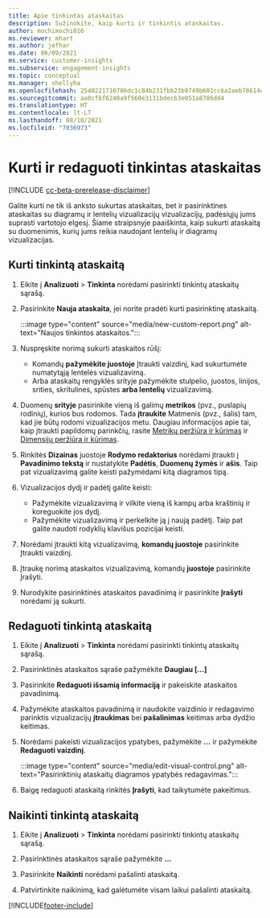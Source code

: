 ```yaml
---
title: Apie tinkintas ataskaitas
description: Sužinokite, kaip kurti ir tinkintis ataskaitas.
author: mochimochi016
ms.reviewer: mhart
ms.author: jefhar
ms.date: 06/09/2021
ms.service: customer-insights
ms.subservice: engagement-insights
ms.topic: conceptual
ms.manager: shellyha
ms.openlocfilehash: 2540221710786dc1c84b231fbb23b9749b601cc6a2aeb78614e16002302a80a9
ms.sourcegitcommit: aa0cfbf6240a9f560e3131bdec63e051a8786dd4
ms.translationtype: HT
ms.contentlocale: lt-LT
ms.lasthandoff: 08/10/2021
ms.locfileid: "7036973"
---
```

# <a name="create-and-edit-custom-reports"></a>Kurti ir redaguoti tinkintas ataskaitas

[!INCLUDE [cc-beta-prerelease-disclaimer](includes/cc-beta-prerelease-disclaimer.md)]

Galite kurti ne tik iš anksto sukurtas ataskaitas, bet ir pasirinktines ataskaitas su diagramų ir lentelių vizualizacijų vizualizacijų, padėsiųjų jums suprasti vartotojo elgesį. Šiame straipsnyje paaiškinta, kaip sukurti ataskaitą su duomenimis, kurių jums reikia naudojant lentelių ir diagramų vizualizacijas. 

## <a name="create-a-custom-report"></a>Kurti tinkintą ataskaitą

1. Eikite į **Analizuoti** > **Tinkinta** norėdami pasirinkti tinkintų ataskaitų sąrašą.

1. Pasirinkite **Nauja ataskaita**, jei norite pradėti kurti pasirinktinę ataskaitą.

   :::image type="content" source="media/new-custom-report.png" alt-text="Naujos tinkintos ataskaitos.":::

1. Nuspręskite norimą sukurti ataskaitos rūšį:

    - Komandų **pažymėkite juostoje** Įtraukti vaizdinį, kad sukurtumėte numatytąją lentelės vizualizavimą.
    - Arba ataskaitų rengyklės srityje pažymėkite stulpelio, juostos, linijos, srities, skritulines, spūstes **arba lentelių** vizualizavimą.

1. Duomenų **srityje** pasirinkite vieną iš galimų **metrikos** (pvz., puslapių rodinių), kurios bus rodomos. Tada **įtraukite** Matmenis (pvz., šalis) tam, kad jie būtų rodomi vizualizacijos metu. Daugiau informacijos apie tai, kaip įtraukti papildomų parinkčių, rasite [Metrikų peržiūra ir kūrimas](metrics.md) ir [Dimensijų peržiūra ir kūrimas](dimensions.md).

1. Rinkitės **Dizainas** juostoje **Rodymo redaktorius** norėdami įtraukti į **Pavadinimo tekstą** ir nustatykite **Padėtis**, **Duomenų žymės** ir **ašis**.  Taip pat vizualizavimą galite keisti pažymėdami kitą diagramos tipą.

1. Vizualizacijos dydį ir padėtį galite keisti:
   - Pažymėkite vizualizavimą ir vilkite vieną iš kampų arba kraštinių ir koreguokite jos dydį.
   - Pažymėkite vizualizavimą ir perkelkite ją į naują padėtį. Taip pat galite naudoti rodyklių klavišus pozicijai keisti.
1. Norėdami įtraukti kitą vizualizavimą, **komandų juostoje** pasirinkite Įtraukti vaizdinį.
1. Įtraukę norimą ataskaitos vizualizavimą, komandų **juostoje** pasirinkite Įrašyti.

1. Nurodykite pasirinktinės ataskaitos pavadinimą ir pasirinkite **Įrašyti** norėdami ją sukurti.
 
## <a name="edit-a-custom-report"></a>Redaguoti tinkintą ataskaitą

1. Eikite į **Analizuoti** > **Tinkinta** norėdami pasirinkti tinkintų ataskaitų sąrašą.

1. Pasirinktinės ataskaitos sąraše pažymėkite **Daugiau [...]** 

1. Pasirinkite **Redaguoti išsamią informaciją** ir pakeiskite ataskaitos pavadinimą.

1. Pažymėkite ataskaitos pavadinimą ir naudokite vaizdinio ir redagavimo parinktis vizualizacijų **įtraukimas** bei **pašalinimas** keitimas arba dydžio keitimas.

1. Norėdami pakeisti vizualizacijos ypatybes, pažymėkite **...** ir pažymėkite **Redaguoti vaizdinį**.

   :::image type="content" source="media/edit-visual-control.png" alt-text="Pasirinktinių ataskaitų diagramos ypatybės redagavimas.":::

1. Baigę redaguoti ataskaitą rinkitės **Įrašyti**, kad taikytumėte pakeitimus. 

## <a name="delete-a-custom-report"></a>Naikinti tinkintą ataskaitą

1. Eikite į **Analizuoti** > **Tinkinta** norėdami pasirinkti tinkintų ataskaitų sąrašą.

1. Pasirinktinės ataskaitos sąraše pažymėkite **...**

1. Pasirinkite **Naikinti** norėdami pašalinti ataskaitą.

1. Patvirtinkite naikinimą, kad galėtumėte visam laikui pašalinti ataskaitą.

[!INCLUDE[footer-include](../includes/footer-banner.md)]
